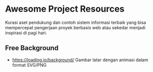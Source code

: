 # Awesome Project Resources
Kurasi aset pendukung dan contoh sistem informasi terbaik yang bisa mempercepat pengerjaan proyek berbasis web atau sekedar menjadi inspirasi di pagi hari.

## Free Background
- https://loading.io/background/ Gambar latar dengan animasi dalam format SVG/PNG
